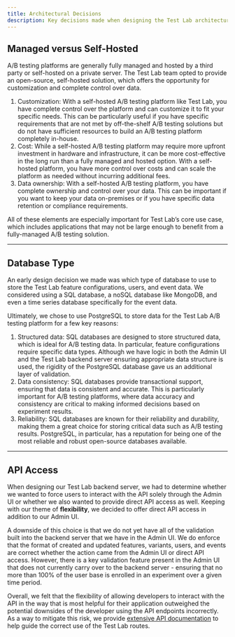 ```yaml
---
title: Architectural Decisions
description: Key decisions made when designing the Test Lab architecture.
---
```


## Managed versus Self-Hosted

A/B testing platforms are generally fully managed and hosted by a third party or self-hosted on a private server. The Test Lab team opted to provide an open-source, self-hosted solution, which offers the opportunity for customization and complete control over data.

1. Customization: With a self-hosted A/B testing platform like Test Lab, you have complete control over the platform and can customize it to fit your specific needs. This can be particularly useful if you have specific requirements that are not met by off-the-shelf A/B testing solutions but do not have sufficient resources to build an A/B testing platform completely in-house.
2. Cost: While a self-hosted A/B testing platform may require more upfront investment in hardware and infrastructure, it can be more cost-effective in the long run than a fully managed and hosted option. With a self-hosted platform, you have more control over costs and can scale the platform as needed without incurring additional fees.
3. Data ownership: With a self-hosted A/B testing platform, you have complete ownership and control over your data. This can be important if you want to keep your data on-premises or if you have specific data retention or compliance requirements.

All of these elements are especially important for Test Lab’s core use case, which includes applications that may not be large enough to benefit from a fully-managed A/B testing solution.

---

## Database Type

An early design decision we made was which type of database to use to store the Test Lab feature configurations, users, and event data. We considered using a SQL database, a noSQL database like MongoDB, and even a time series database specifically for the event data.

Ultimately, we chose to use PostgreSQL to store data for the Test Lab A/B testing platform for a few key reasons:

1. Structured data: SQL databases are designed to store structured data, which is ideal for A/B testing data. In particular, feature configurations require specific data types. Although we have logic in both the Admin UI and the Test Lab backend server ensuring appropriate data structure is used, the rigidity of the PostgreSQL database gave us an additional layer of validation.
2. Data consistency: SQL databases provide transactional support, ensuring that data is consistent and accurate. This is particularly important for A/B testing platforms, where data accuracy and consistency are critical to making informed decisions based on experiment results.
3. Reliability: SQL databases are known for their reliability and durability, making them a great choice for storing critical data such as A/B testing results. PostgreSQL, in particular, has a reputation for being one of the most reliable and robust open-source databases available.

---

## API Access

When designing our Test Lab backend server, we had to determine whether we wanted to force users to interact with the API solely through the Admin UI or whether we also wanted to provide direct API access as well. Keeping with our theme of **flexibility**, we decided to offer direct API access in addition to our Admin UI.

A downside of this choice is that we do not yet have all of the validation built into the backend server that we have in the Admin UI. We do enforce that the format of created and updated features, variants, users, and events are correct whether the action came from the Admin UI or direct API access. However, there is a key validation feature present in the Admin UI that does not currently carry over to the backend server - ensuring that no more than 100% of the user base is enrolled in an experiment over a given time period.

Overall, we felt that the flexibility of allowing developers to interact with the API in the way that is most helpful for their application outweighed the potential downsides of the developer using the API endpoints incorrectly. As a way to mitigate this risk, we provide [extensive API documentation](/docs/api-docs) to help guide the correct use of the Test Lab routes.
